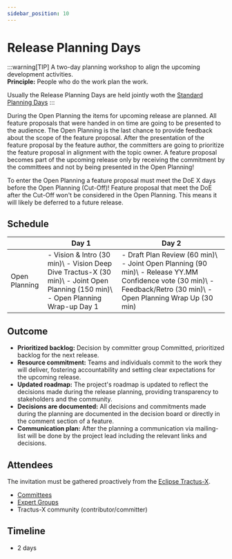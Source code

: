 ```yaml
---
sidebar_position: 10
---
```


# Release Planning Days

:::warning[TIP]
A two-day planning workshop to align the upcoming development activities.  
**Principle:** People who do the work plan the work.

Usually the Release Planning Days are held jointly woth the [Standard Planning Days](./std-standard-planning.md)
:::

During the Open Planning the items for upcoming release are planned. All feature proposals that were handed in on time are going to be presented to the audience. The Open Planning is the last chance to provide feedback about the scope of the feature proposal. After the presentation of the feature proposal by the feature author, the committers are going to prioritize the feature proposal in alignment with the topic owner. A feature proposal becomes part of the upcoming release only by receiving the commitment by the committees and not by being presented in the Open Planning!

To enter the Open Planning a feature proposal must meet the DoE X days before the Open Planning (Cut-Off)! Feature proposal that meet the DoE after the Cut-Off won't be considered in the Open Planning. This means it will likely be deferred to a future release.

## Schedule

|  | Day 1 | Day 2 |
|---|---|---|
| Open Planning | - Vision & Intro (30 min)\ - Vision Deep Dive Tractus-X (30 min)\ - Joint Open Planning (150 min)\ - Open Planning Wrap-up Day 1 | - Draft Plan Review (60 min)\ - Joint Open Planning (90 min)\ - Release YY.MM Confidence vote (30 min)\ - Feedback/Retro (30 min)\ - Open Planning Wrap Up (30 min) |

## Outcome

- **Prioritized backlog:** Decision by committer group Committed, prioritized backlog for the next release.
- **Resource commitment:** Teams and individuals commit to the work they will deliver, fostering accountability and setting clear expectations for the upcoming release.
- **Updated roadmap:** The project's roadmap is updated to reflect the decisions made during the release planning, providing transparency to stakeholders and the community. <!--[TO-DO clarify location of the roadmap / where will this be published]-->
- **Decisions are documented:** All decisions and commitments made during the planning are documented in the decision board or directly in the comment section of a feature. <!--[TO-DO link to the architecture decision board]-->
- **Communication plan:** After the planning a communication via mailing-list will be done by the project lead including the relevant links and decisions.

## Attendees

The invitation must be gathered proactively from the [Eclipse Tractus-X](https://eclipse-tractusx.github.io/community/open-meetings#one-time-meetings).

- [Committees](../../organizational-structure/catena-x/committee.md)
- [Expert Groups](../../organizational-structure/catena-x/expert-group.md)
- Tractus-X community (contributor/committer)

## Timeline

- 2 days
